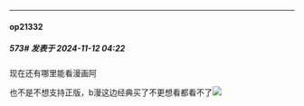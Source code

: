 ﻿
*****

####  op21332  
##### 573#       发表于 2024-11-12 04:22

现在还有哪里能看漫画阿

也不是不想支持正版，b漫这边经典买了不更想看都看不了<img src="https://static.saraba1st.com/image/smiley/face/172.gif" referrerpolicy="no-referrer">

